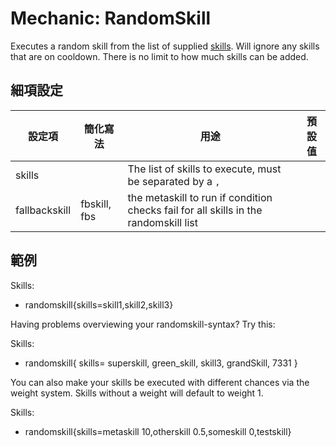 Mechanic: RandomSkill
=====================

Executes a random skill from the list of supplied
[skills](skills/mechanics/skill). Will ignore any skills that are on
cooldown. There is no limit to how much skills can be added.

細項設定
----------

| 設定項 | 簡化寫法 | 用途  | 預設值 |
|-----------|---------|---------------------------------------------------------|---------|
| skills| | The list of skills to execute, must be separated by a `,` | |
| fallbackskill | fbskill, fbs | the metaskill to run if condition checks fail for all skills in the randomskill list |



範例
--------

Skills:
- randomskill{skills=skill1,skill2,skill3}

Having problems overviewing your randomskill-syntax? Try this:

Skills:
- randomskill{
skills=
superskill,
green_skill,
skill3,
grandSkill,
7331
}

You can also make your skills be executed with different chances via the weight system. Skills without a weight will default to weight 1.

Skills:
- randomskill{skills=metaskill 10,otherskill 0.5,someskill 0,testskill}